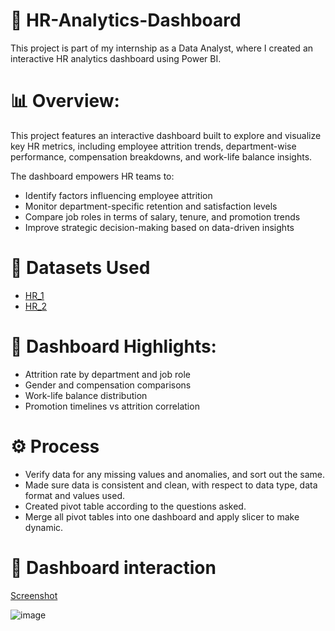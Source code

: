 # 🚀 HR-Analytics-Dashboard 

This project is part of my internship as a Data Analyst, where I created an interactive HR analytics dashboard using Power BI.

# 📊 Overview:
This project features an interactive dashboard built to explore and visualize key HR metrics, including employee attrition trends, department-wise performance, compensation breakdowns, and work-life balance insights.

The dashboard empowers HR teams to:
- Identify factors influencing employee attrition
- Monitor department-specific retention and satisfaction levels
- Compare job roles in terms of salary, tenure, and promotion trends
- Improve strategic decision-making based on data-driven insights

# 🧮 Datasets Used

- <a href="https://github.com/Yashika432/HR-Analytics-Dashboard/blob/main/HR_1.xlsx">HR_1</a>
- <a href="https://github.com/Yashika432/HR-Analytics-Dashboard/blob/main/HR_2.xlsx">HR_2</a>

# 🔦 Dashboard Highlights:

- Attrition rate by department and job role
- Gender and compensation comparisons
- Work-life balance distribution
- Promotion timelines vs attrition correlation

# ⚙️ Process

- Verify data for any missing values and anomalies, and sort out the same.
- Made sure data is consistent and clean, with respect to data type, data format and values used.
- Created pivot table according to the questions asked.
- Merge all pivot tables into one dashboard and apply slicer to make dynamic.

# 👀 Dashboard interaction 
<a href="https://github.com/Yashika432/HR-Analytics-Dashboard/blob/main/MY%20HR%20ANALYTICS%20pic.png">Screenshot</a>

![image](https://github.com/user-attachments/assets/7b6af71d-290d-43d1-90b7-b583c25c84f5)

